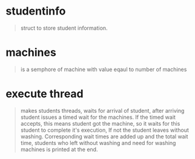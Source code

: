 # studentinfo
> struct to store student information.

# machines
> is a semphore of machine with value eqaul to number of machines

# execute thread
> makes students threads, waits for arrival of student, after arriving student issues a timed wait for the machines. If the timed wait accepts, this means student got the machine, so it waits for this student to complete it's execution, If not the student leaves without washing. Corresponding wait times are added up and the total wait time, students who left without washing and need for washing machines is printed at the end.